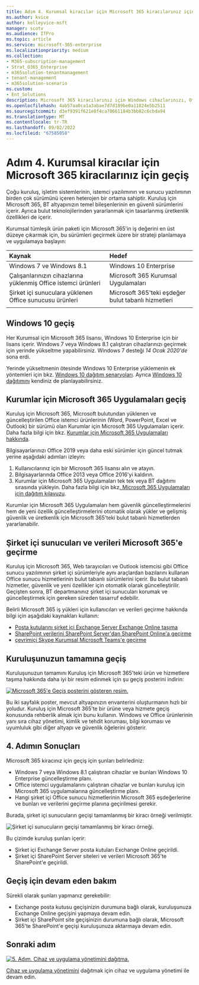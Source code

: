 ```yaml
---
title: Adım 4. Kurumsal kiracılar için Microsoft 365 kiracılarınız için geçiş
ms.author: kvice
author: kelleyvice-msft
manager: scotv
ms.audience: ITPro
ms.topic: article
ms.service: microsoft-365-enterprise
ms.localizationpriority: medium
ms.collection:
- M365-subscription-management
- Strat_O365_Enterprise
- m365solution-tenantmanagement
- tenant-management
- m365solution-scenario
ms.custom:
- Ent_Solutions
description: Microsoft 365 kiracılarınız için Windows cihazlarınızı, Office istemci uygulamalarınızı ve Office sunucularınızı geçirin.
ms.openlocfilehash: 4ab57aa0ca1a3abae7d7d189be0a11824e5b2511
ms.sourcegitcommit: d3ef9391f621e8f4ca70661184b3bb82c6cbda94
ms.translationtype: MT
ms.contentlocale: tr-TR
ms.lasthandoff: 09/02/2022
ms.locfileid: "67585058"
---
```

# <a name="step-4-migration-for-your-microsoft-365-for-enterprise-tenants"></a>Adım 4. Kurumsal kiracılar için Microsoft 365 kiracılarınız için geçiş

Çoğu kuruluş, işletim sistemlerinin, istemci yazılımının ve sunucu yazılımının birden çok sürümünü içeren heterojen bir ortama sahiptir. Kuruluş için Microsoft 365, BT altyapınızın temel bileşenlerinin en güvenli sürümlerini içerir. Ayrıca bulut teknolojilerinden yararlanmak için tasarlanmış üretkenlik özellikleri de içerir.

Kurumsal tümleşik ürün paketi için Microsoft 365'in iş değerini en üst düzeye çıkarmak için, bu sürümleri geçirmek üzere bir strateji planlamaya ve uygulamaya başlayın:

| Kaynak | Hedef |
|:-------|:-----|
| Windows 7 ve Windows 8.1 | Windows 10 Enterprise |
| Çalışanlarınızın cihazlarına yüklenmiş Office istemci ürünleri | Microsoft 365 Kurumsal Uygulamaları |
| Şirket içi sunuculara yüklenen Office sunucusu ürünleri | Microsoft 365'teki eşdeğer bulut tabanlı hizmetleri |
|  |  |

## <a name="migrating-to-windows-10"></a>Windows 10 geçiş

Her Kurumsal için Microsoft 365 lisansı, Windows 10 Enterprise için bir lisans içerir. Windows 7 veya Windows 8.1 çalıştıran cihazlarınızı geçirmek için yerinde yükseltme yapabilirsiniz. Windows 7 desteği *14 Ocak 2020'de* sona erdi. 

Yerinde yükseltmenin ötesinde Windows 10 Enterprise yüklemenin ek yöntemleri için bkz. [Windows 10 dağıtım senaryoları](/windows/deployment/windows-10-deployment-scenarios). Ayrıca [Windows 10 dağıtımını](/windows/deployment/planning/) kendiniz de planlayabilirsiniz.

## <a name="migrating-to-microsoft-365-apps-for-enterprise"></a>Kurumlar için Microsoft 365 Uygulamaları geçiş

Kuruluş için Microsoft 365, Microsoft bulutundan yüklenen ve güncelleştirilen Office istemci ürünlerinin (Word, PowerPoint, Excel ve Outlook) bir sürümü olan Kurumlar için Microsoft 365 Uygulamaları içerir. Daha fazla bilgi için bkz. [Kurumlar için Microsoft 365 Uygulamaları hakkında](/deployoffice/about-microsoft-365-apps).

Bilgisayarlarınızı Office 2019 veya daha eski sürümler için güncel tutmak yerine aşağıdaki adımları izleyin:

1. Kullanıcılarınız için bir Microsoft 365 lisansı alın ve atayın.
2. Bilgisayarlarında Office 2013 veya Office 2016'yi kaldırın.
3. Kurumlar için Microsoft 365 Uygulamaları tek tek veya BT dağıtımı sırasında yükleyin. Daha fazla bilgi için bkz[. Microsoft 365 Uygulamaları için dağıtım kılavuzu](/deployoffice/deployment-guide-microsoft-365-apps).

Kurumlar için Microsoft 365 Uygulamaları hem güvenlik güncelleştirmelerini hem de yeni özellik güncelleştirmelerini otomatik olarak yükler ve gelişmiş güvenlik ve üretkenlik için Microsoft 365'teki bulut tabanlı hizmetlerden yararlanabilir.

## <a name="migrating-on-premises-servers-and-data-to-microsoft-365"></a>Şirket içi sunucuları ve verileri Microsoft 365'e geçirme

Kuruluş için Microsoft 365, Web tarayıcıları ve Outlook istemcisi gibi Office sunucu yazılımının şirket içi sürümleriyle aynı araçlardan bazılarını kullanan Office sunucu hizmetlerinin bulut tabanlı sürümlerini içerir. Bu bulut tabanlı hizmetler, güvenlik ve yeni özellikler için otomatik olarak güncelleştirilir. Geçişten sonra, BT departmanınız şirket içi sunucuları korumak ve güncelleştirmek için gereken süreden tasarruf edebilir.

Belirli Microsoft 365 iş yükleri için kullanıcıları ve verileri geçirme hakkında bilgi için aşağıdaki kaynakları kullanın:

- [Posta kutularını şirket içi Exchange Server Exchange Online taşıma](/exchange/hybrid-deployment/move-mailboxes)
- [SharePoint verilerini SharePoint Server'dan SharePoint Online'a geçirme](/sharepointmigration/migrate-to-sharepoint-online)
- [çevrimiçi Skype Kurumsal Microsoft Teams'e geçirme](/microsoftteams/migration-interop-guidance-for-teams-with-skype)

## <a name="transition-your-entire-organization"></a>Kuruluşunuzun tamamına geçiş

Kuruluşunuzun tamamını Kuruluş için Microsoft 365'teki ürün ve hizmetlere taşıma hakkında daha iyi bir resim edinmek için şu geçiş posterini indirin:

[![Microsoft 365'e Geçiş posterini gösteren resim.](../media/microsoft-365-overview/transition-org-to-m365.png)](https://download.microsoft.com/download/2/c/7/2c7bcc04-aae3-4604-9707-1ffff66b9851/transition-org-to-m365.pdf)

Bu iki sayfalık poster, mevcut altyapınızın envanterini oluşturmanın hızlı bir yoludur. Kuruluş için Microsoft 365'te bir ürüne veya hizmete geçiş konusunda rehberlik almak için bunu kullanın. Windows ve Office ürünlerinin yanı sıra cihaz yönetimi, kimlik ve tehdit koruması, bilgi koruması ve uyumluluk gibi diğer altyapı ve güvenlik öğelerini gösterir.

## <a name="results-of-step-4"></a>4. Adımın Sonuçları

Microsoft 365 kiracınız için geçiş için şunları belirlediniz:

- Windows 7 veya Windows 8.1 çalıştıran cihazlar ve bunları Windows 10 Enterprise güncelleştirme planı.
- Office istemci uygulamalarını çalıştıran cihazlar ve bunları kuruluş için Microsoft 365 uygulamalarına güncelleştirme planı.
- Hangi şirket içi Office sunucu hizmetlerinin Microsoft 365 eşdeğerlerine ve bunları ve verilerini geçirme planına geçirilmesi gerekir.

Burada, şirket içi sunucuların geçişi tamamlanmış bir kiracı örneği verilmiştir.

![Şirket içi sunucuların geçişi tamamlanmış bir kiracı örneği.](../media/tenant-management-overview/tenant-management-tenant-build-step4.png)

Bu çizimde kuruluş şunları içerir:

- Şirket içi Exchange Server posta kutuları Exchange Online geçirildi.
- Şirket içi SharePoint Server siteleri ve verileri Microsoft 365'te SharePoint'e geçirildi.

## <a name="ongoing-maintenance-for-migration"></a>Geçiş için devam eden bakım

Sürekli olarak şunları yapmanız gerekebilir:

- Exchange posta kutusu geçişinizin durumuna bağlı olarak, kuruluşunuza Exchange Online geçişini yapmaya devam edin.
- Şirket içi SharePoint site geçişinizin durumuna bağlı olarak, Microsoft 365'te SharePoint'e geçişi kuruluşunuza aktarmaya devam edin.

## <a name="next-step"></a>Sonraki adım

[![5. Adım. Cihaz ve uygulama yönetimini dağıtma.](../media/tenant-management-overview/tenant-management-step-grid-device-mgmt.png)](tenant-management-device-management.md)

[Cihaz ve uygulama yönetimini](tenant-management-device-management.md) dağıtmak için cihaz ve uygulama yönetimi ile devam edin.